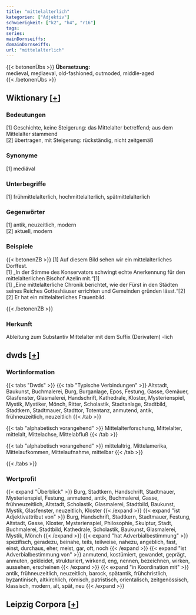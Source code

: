 ```yaml
---
title: "mittelalterlich"
kategorien: ["Adjektiv"]
schwierigkeit: ["k2", "h4", "r16"]
tags:
series:
mainDornseiffs:
domainDornseiffs:
url: "mittelalterlich"
---
```


{{< betonenÜbs >}}
**Übersetzung:**  
medieval, mediaeval, old-fashioned, outmoded, middle-aged  
{{< /betonenÜbs >}}

## Wiktionary [[+](https://de.wiktionary.org/wiki/mittelalterlich)]

### Bedeutungen
[1] Geschichte, keine Steigerung: das Mittelalter betreffend; aus dem Mittelalter stammend  
[2] übertragen,  mit Steigerung: rückständig, nicht zeitgemäß  

### Synonyme
[1] mediäval  

### Unterbegriffe
[1] frühmittelalterlich, hochmittelalterlich, spätmittelalterlich  

### Gegenwörter
[1] antik, neuzeitlich, modern  
[2] aktuell, modern  

### Beispiele
{{< betonenZB >}}
[1] Auf diesem Bild sehen wir ein mittelalterliches Dorffest.  
[1] „In der Stimme des Konservators schwingt echte Anerkennung für den mittelalterlichen Bischof Azelin mit.“[1]  
[1] „Eine mittelalterliche Chronik berichtet, wie der Fürst in den Städten seines Reiches Gotteshäuser errichten und Gemeinden gründen lässt.“[2]  
[2] Er hat ein mittelalterliches Frauenbild.  

{{< /betonenZB >}}
### Herkunft
Ableitung zum Substantiv Mittelalter mit dem Suffix (Derivatem) -lich  



## dwds [[+](https://www.dwds.de/wb/mittelalterlich)]

### Wortinformation
{{< tabs "Dwds" >}}
{{< tab "Typische Verbindungen" >}}
Altstadt, Baukunst, Buchmalerei, Burg, Burganlage, Epos, Festung, Gasse, Gemäuer, Glasfenster, Glasmalerei, Handschrift, Kathedrale, Kloster, Mysterienspiel, Mystik, Mystiker, Mönch, Ritter, Scholastik, Stadtanlage, Stadtbild, Stadtkern, Stadtmauer, Stadttor, Totentanz, anmutend, antik, frühneuzeitlich, neuzeitlich
{{< /tab >}}

{{< tab "alphabetisch vorangehend" >}}
Mittelalterforschung, Mittelalter, mittelalt, Mittelachse, Mittelabfluß
{{< /tab >}}

{{< tab "alphabetisch vorangehend" >}}
mittelaltrig, Mittelamerika, Mittelaufkommen, Mittelaufnahme, mittelbar
{{< /tab >}}

{{< /tabs >}}

### Wortprofil
{{< expand "Überblick" >}} Burg, Stadtkern, Handschrift, Stadtmauer, Mysterienspiel, Festung, anmutend, antik, Buchmalerei, Gasse, frühneuzeitlich, Altstadt, Scholastik, Glasmalerei, Stadtbild, Baukunst, Mystik, Glasfenster, neuzeitlich, Kloster {{< /expand >}}
{{< expand "ist Adjektivattribut von" >}} Burg, Handschrift, Stadtkern, Stadtmauer, Festung, Altstadt, Gasse, Kloster, Mysterienspiel, Philosophie, Skulptur, Stadt, Buchmalerei, Stadtbild, Kathedrale, Scholastik, Baukunst, Glasmalerei, Mystik, Mönch {{< /expand >}}
{{< expand "hat Adverbialbestimmung" >}} spezifisch, geradezu, beinahe, teils, teilweise, nahezu, angeblich, fast, einst, durchaus, eher, meist, gar, oft, noch {{< /expand >}}
{{< expand "ist Adverbialbestimmung von" >}} anmutend, kostümiert, gewandet, geprägt, anmuten, gekleidet, strukturiert, wirkend, eng, nennen, bezeichnen, wirken, aussehen, erscheinen {{< /expand >}}
{{< expand "in Koordination mit" >}} antik, frühneuzeitlich, neuzeitlich, barock, spätantik, frühchristlich, byzantinisch, altkirchlich, römisch, patristisch, orientalisch, zeitgenössisch, klassisch, modern, alt, spät, neu {{< /expand >}}

## Leipzig Corpora [[+](https://corpora.uni-leipzig.de/en/res?word=mittelalterlich&corpusId=deu_newscrawl-public_2018)]

